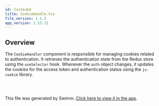 ```yaml
---
id: 2sx1eubd
title: CookieHandle.tsx
file_version: 1.1.3
app_version: 1.13.12
---
```


## Overview

The `CookieHandler` component is responsible for managing cookies related to authentication. It retrieves the authentication state from the Redux store using the `useSelector` hook. Whenever the `auth` object changes, it updates the cookies for the access token and authentication status using the `js-cookie` library.

<br/>

<br/>

This file was generated by Swimm. [Click here to view it in the app](https://app.swimm.io/repos/Z2l0aHViJTNBJTNBY2xhc3NtYXRlLWZyb250ZW5kJTNBJTNBY291cnNlLWNvbm5lY3Q=/docs/2sx1eubd).
